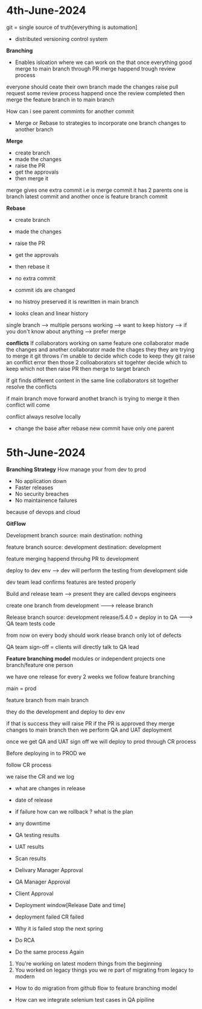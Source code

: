 # 4th-June-2024
git = single source of truth[everything is automation]
- distributed versioning control system

**Branching**
- Enables isloation where we can work on the that once everything good merge to main branch through PR
merge happend trough review process

everyone should ceate their own branch made the changes raise pull request some review process happend once the review completed then merge the feature branch in to main branch

How can i see parent commints for another commit

- Merge or Rebase to strategies to incorporate one branch changes to another branch

**Merge**

- create branch
- made the changes
- raise the PR
- get the approvals
- then merge it

merge gives one extra commit i.e is merge commit it has 2 parents one is branch latest commit and another once is feature branch commit


**Rebase**
- create branch
- made the changes
- raise the PR
- get the approvals
- then rebase it

- no extra commit
- commit ids are changed
- no histroy preserved it is rewritten in main branch

- looks clean and linear history


single branch --> multiple persons working --> want to keep history --> if you don't know about anything --> prefer merge

**conflicts**
If collaborators working on same feature one collaborator made the changes and another collaborator made the chages they they are trying to merge it git throws i'm unable to decide which code to keep they git raise an conflict error then those 2 colloaborators sit togehter decide which to keep which not then raise PR then merge to target branch

If git finds different content in the same line collaborators sit together resolve the conflicts

if main branch move forward 
anothet branch is trying to merge it then conflict will come

conflict always resolve locally

- change the base after rebase new commit have only one parent

# 5th-June-2024

**Branching Strategy**
How manage your from dev to prod

- No application down 
- Faster releases
- No security breaches
- No maintainence failures 

because of devops and cloud

**GitFlow**

Development branch
source: main
destination: nothing

feature branch
source: development
destination: development


feature merging happend throuhg PR to development

deploy to dev env --> dev will perform the testing from development side

dev team lead confirms features are tested properly

Build and release team -->  present they are called devops engineers

create one branch from development ---> release branch



Release branch
source: development
release/5.4.0 = deploy in to QA ---> QA team tests code

from now on every body should work rlease branch only 
lot of defects

QA team sign-off = clients will directly talk to QA lead


**Feature branching model**
modules or independent projects
one branch/feature one person


we have one release for every 2 weeks we follow feature branching

main = prod

feature branch from main branch

they do the development and deploy to dev env

if that is success they will raise PR if the PR is approved they merge changes to main branch
then we perform QA and UAT deployment

once we get QA and UAT sign off we will deploy to prod through CR process


Before deploying in to PROD we  

follow CR process

we raise the CR and we log
- what are changes in release
- date of release
- if failure how can we rollback ? what is the plan 
- any downtime
- QA testing results
- UAT results
- Scan results 

- Delivary Manager Approval
- QA Manager Approval
- Client Approval

- Deployment window[Release Date and time]

- deployment failed CR failed

- Why it is failed stop the next spring

- Do RCA

- Do the same process Again

1. You're working on latest modern things from the beginning
2. You worked on legacy things you we re part of migrating from legacy to modern


- How to do migration from github flow to feature branching model

- How can we integrate selenium test cases in QA pipiline


